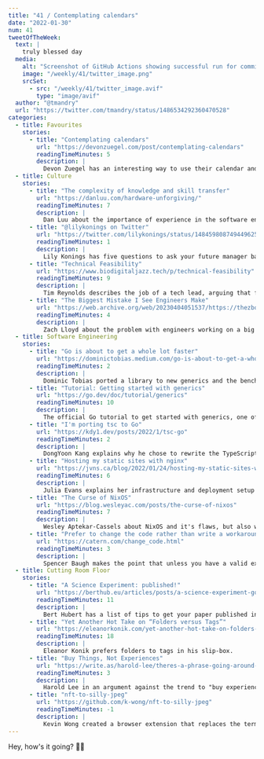 ```yaml
---
title: "41 / Contemplating calendars"
date: "2022-01-30"
num: 41
tweetOfTheWeek:
  text: |
    truly blessed day
  media:
    alt: "Screenshot of GitHub Actions showing successful run for commit \"Fix CI (attempt #1)\""
    image: "/weekly/41/twitter_image.png"
    srcSet: 
      - src: "/weekly/41/twitter_image.avif"
        type: "image/avif"
  author: "@tmandry"
  url: "https://twitter.com/tmandry/status/1486534292360470528"
categories:
  - title: Favourites
    stories:
      - title: "Contemplating calendars"
        url: "https://devonzuegel.com/post/contemplating-calendars"
        readingTimeMinutes: 5
        description: |
          Devon Zuegel has an interesting way to use their calendar and seems to get way more out of it than the average person.
  - title: Culture
    stories:
      - title: "The complexity of knowledge and skill transfer"
        url: "https://danluu.com/hardware-unforgiving/"
        readingTimeMinutes: 7
        description: |
          Dan Luu about the importance of experience in the software engineering field.
      - title: "@lilykonings on Twitter"
        url: "https://twitter.com/lilykonings/status/1484598087494496258"
        readingTimeMinutes: 1
        description: |
          Lily Konings has five questions to ask your future manager back in your interview.
      - title: "Technical Feasibility"
        url: "https://www.biodigitaljazz.tech/p/technical-feasibility"
        readingTimeMinutes: 9
        description: |
          Tim Reynolds describes the job of a tech lead, arguing that feasibility should be the central theme.
      - title: "The Biggest Mistake I See Engineers Make"
        url: "https://web.archive.org/web/20230404051537/https://thezbook.com/the-biggest-mistake-i-see-engineers-make"
        readingTimeMinutes: 4
        description: |
          Zach Lloyd about the problem with engineers working on a big or important project without involving their team.
  - title: Software Engineering
    stories:
      - title: "Go is about to get a whole lot faster"
        url: "https://dominictobias.medium.com/go-is-about-to-get-a-whole-lot-faster-a50c1e7d60b9"
        readingTimeMinutes: 2
        description: |
          Dominic Tobias ported a library to new generics and the benchmarks show a 2-3x increase.
      - title: "Tutorial: Getting started with generics"
        url: "https://go.dev/doc/tutorial/generics"
        readingTimeMinutes: 10
        description: |
          The official Go tutorial to get started with generics, one of the most exciting (and controversal) features ever for the language.
      - title: "I'm porting tsc to Go"
        url: "https://kdy1.dev/posts/2022/1/tsc-go"
        readingTimeMinutes: 2
        description: |
          DongYoon Kang explains why he chose to rewrite the TypeScript Type Checker in Go instead of Rust.
      - title: "Hosting my static sites with nginx"
        url: "https://jvns.ca/blog/2022/01/24/hosting-my-static-sites-with-nginx/"
        readingTimeMinutes: 6
        description: |
          Julia Evans explains her infrastructure and deployment setup for the websites they host.
      - title: "The Curse of NixOS"
        url: "https://blog.wesleyac.com/posts/the-curse-of-nixos"
        readingTimeMinutes: 7
        description: |
          Wesley Aptekar-Cassels about NixOS and it's flaws, but also why he can't go back.
      - title: "Prefer to change the code rather than write a workaround"
        url: "https://catern.com/change_code.html"
        readingTimeMinutes: 3
        description: |
          Spencer Baugh makes the point that unless you have a valid excuse (which you most likely don't have), you should fix code instead of working around it.
  - title: Cutting Room Floor
    stories:
      - title: "A Science Experiment: published!"
        url: "https://berthub.eu/articles/posts/a-science-experiment-got-published/"
        readingTimeMinutes: 11
        description: |
          Bert Hubert has a list of tips to get your paper published in a journal as an outsider.
      - title: "Yet Another Hot Take on “Folders versus Tags”"
        url: "https://eleanorkonik.com/yet-another-hot-take-on-folders-versus-tags/"
        readingTimeMinutes: 18
        description: |
          Eleanor Konik prefers folders to tags in his slip-box.
      - title: "Buy Things, Not Experiences"
        url: "https://write.as/harold-lee/theres-a-phrase-going-around-that-you-should-buy-experiences-not-things"
        readingTimeMinutes: 3
        description: |
          Harold Lee in an argument against the trend to "buy experiences, not things".
      - title: "nft-to-silly-jpeg"
        url: "https://github.com/k-wong/nft-to-silly-jpeg"
        readingTimeMinutes: -1
        description: |
          Kevin Wong created a browser extension that replaces the term "nft" with "silly jpeg" and I'm here for it.
---
```


Hey, how's it going? ✌🏻
